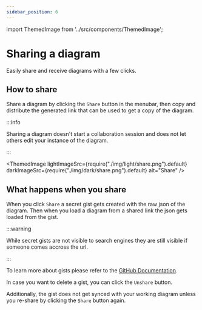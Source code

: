 ```yaml
---
sidebar_position: 6
---
```


import ThemedImage from '../src/components/ThemedImage';

# Sharing a diagram

Easily share and receive diagrams with a few clicks.

## How to share

Share a diagram by clicking the `Share` button in the menubar, then copy and distribute the generated link that can be used to get a copy of the diagram.

:::info

Sharing a diagram doesn't start a collaboration session and does not let others edit your instance of the diagram.

:::

<ThemedImage lightImageSrc={require("./img/light/share.png").default} darkImageSrc={require("./img/dark/share.png").default} alt="Share" />

## What happens when you share

When you click `Share` a secret gist gets created with the raw json of the diagram. Then when you load a diagram from a shared link the json gets loaded from the gist.

:::warning

While secret gists are not visible to search engines they are still visible if someone comes accross the url.

:::

To learn more about gists please refer to the [GitHub Documentation](https://docs.github.com/en/get-started/writing-on-github/editing-and-sharing-content-with-gists/creating-gists).

In case you want to delete a gist, you can click the `Unshare` button.

Additionally, the gist does not get synced with your working diagram unless you re-share by clicking the `Share` button again.
